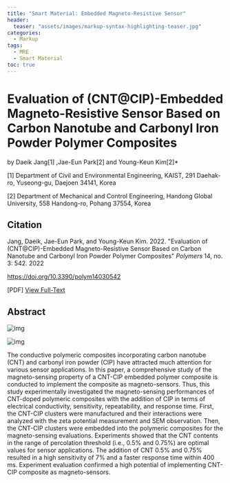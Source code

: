 ```yaml
---
title: "Smart Material: Embedded Magneto-Resistive Sensor"
header:
  teaser: "assets/images/markup-syntax-highlighting-teaser.jpg"
categories:
  - Markup
tags:
  - MRE
  - Smart Material
toc: true
---
```


# Evaluation of (CNT@CIP)-Embedded Magneto-Resistive Sensor Based on Carbon Nanotube and Carbonyl Iron Powder Polymer Composites

by Daeik Jang[1] ,Jae-Eun Park[2] and Young-Keun Kim[2]*

[1] Department of Civil and Environmental Engineering, KAIST, 291 Daehak-ro, Yuseong-gu, Daejoen 34141, Korea

[2] Department of Mechanical and Control Engineering, Handong Global University, 558 Handong-ro, Pohang 37554, Korea



## Citation

Jang, Daeik, Jae-Eun Park, and Young-Keun Kim. 2022. "Evaluation of (CNT@CIP)-Embedded Magneto-Resistive Sensor Based on Carbon Nanotube and Carbonyl Iron Powder Polymer Composites" *Polymers* 14, no. 3: 542. 2022

https://doi.org/10.3390/polym14030542

[PDF] [View Full-Text](https://www.mdpi.com/2073-4360/14/3/542/htm)



## Abstract



![img](https://www.mdpi.com/polymers/polymers-14-00542/article_deploy/html/images/polymers-14-00542-g001.png)

![img](https://www.mdpi.com/polymers/polymers-14-00542/article_deploy/html/images/polymers-14-00542-g006-550.jpg)



The conductive polymeric composites incorporating carbon nanotube (CNT) and carbonyl iron powder (CIP) have attracted much attention for various sensor applications. In this paper, a comprehensive study of the magneto-sensing property of a CNT-CIP embedded polymer composite is conducted to implement the composite as magneto-sensors. Thus, this study experimentally investigated the magneto-sensing performances of CNT-doped polymeric composites with the addition of CIP in terms of electrical conductivity, sensitivity, repeatability, and response time. First, the CNT-CIP clusters were manufactured and their interactions were analyzed with the zeta potential measurement and SEM observation. Then, the CNT-CIP clusters were embedded into the polymeric composites for the magneto-sensing evaluations. Experiments showed that the CNT contents in the range of percolation threshold (i.e., 0.5% and 0.75%) are optimal values for sensor applications. The addition of CNT 0.5% and 0.75% resulted in a high sensitivity of 7% and a faster response time within 400 ms. Experiment evaluation confirmed a high potential of implementing CNT-CIP composite as magneto-sensors.
